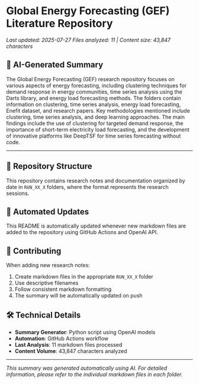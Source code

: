 # Global Energy Forecasting (GEF) Literature Repository

*Last updated: 2025-07-27*
*Files analyzed: 11 | Content size: 43,847 characters*

## 🤖 AI-Generated Summary

The Global Energy Forecasting (GEF) research repository focuses on various aspects of energy forecasting, including clustering techniques for demand response in energy communities, time series analysis using the Darts library, and energy load forecasting methods. The folders contain information on clustering, time series analysis, energy load forecasting, Enefit dataset, and research papers. Key methodologies mentioned include clustering, time series analysis, and deep learning approaches. The main findings include the use of clustering for targeted demand response, the importance of short-term electricity load forecasting, and the development of innovative platforms like DeepTSF for time series forecasting without code.

---

## 📁 Repository Structure

This repository contains research notes and documentation organized by date in `RUN_XX_X` folders, where the format represents the research sessions.

## 🔄 Automated Updates

This README is automatically updated whenever new markdown files are added to the repository using GitHub Actions and OpenAI API.

## 📝 Contributing

When adding new research notes:
1. Create markdown files in the appropriate `RUN_XX_X` folder
2. Use descriptive filenames
3. Follow consistent markdown formatting
4. The summary will be automatically updated on push

## 🛠️ Technical Details

- **Summary Generator**: Python script using OpenAI models
- **Automation**: GitHub Actions workflow
- **Last Analysis**: 11 markdown files processed
- **Content Volume**: 43,847 characters analyzed

---
*This summary was generated automatically using AI. For detailed information, please refer to the individual markdown files in each folder.*
